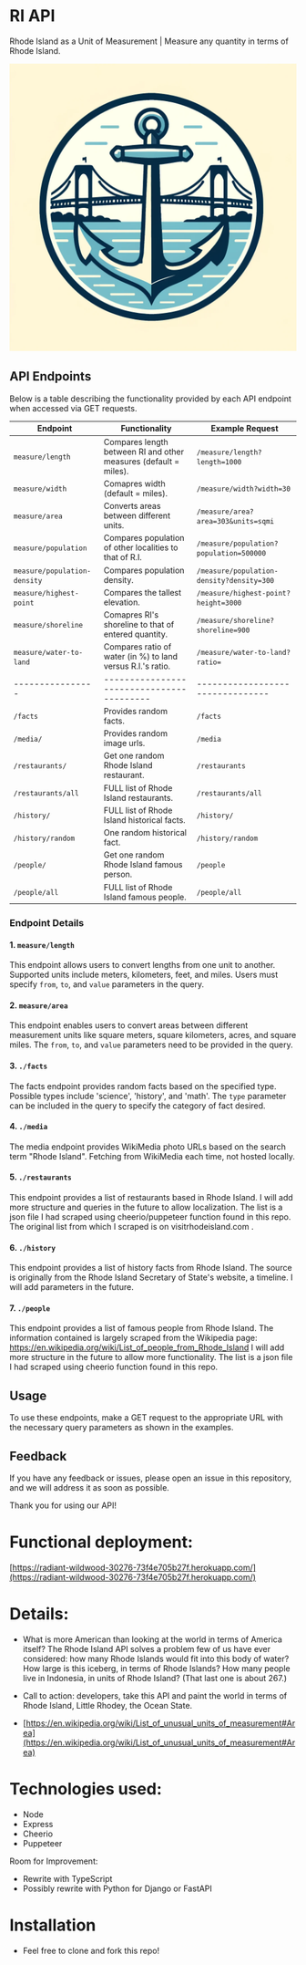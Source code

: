 # RI API 
Rhode Island as a Unit of Measurement | Measure any quantity in terms of Rhode Island. 

![Rhode Island Logo](public/newportbridge.webp)

## API Endpoints

Below is a table describing the functionality provided by each API endpoint when accessed via GET requests.

| Endpoint         | Functionality                             | Example Request                  | 
| ---------------- | ----------------------------------------- | -------------------------------- |
| `measure/length` | Compares length between RI and other measures (default = miles). | `/measure/length?length=1000` |
| `measure/width` | Comapres width (default = miles). | `/measure/width?width=30` |
| `measure/area`   | Converts areas between different units.   | `/measure/area?area=303&units=sqmi` |
| `measure/population`   | Compares population of other localities to that of R.I.   | `/measure/population?population=500000` |
| `measure/population-density`   | Compares population density.   | `/measure/population-density?density=300` |
| `measure/highest-point`   | Compares the tallest elevation.   | `/measure/highest-point?height=3000` |
| `measure/shoreline`   | Comapres RI's shoreline to that of entered quantity.   | `/measure/shoreline?shoreline=900` |
| `measure/water-to-land`   | Compares ratio of water (in %) to land versus R.I.'s ratio.   | `/measure/water-to-land?ratio=` |
| ---------------- | ----------------------------------------- | -------------------------------- |
| `/facts`         | Provides random facts.                    | `/facts`          |
| `/media/`         | Provides random image urls.                    | `/media`          |
| `/restaurants/`         | Get one random Rhode Island restaurant.                    | `/restaurants`          |
| `/restaurants/all`         | FULL list of Rhode Island restaurants.                    | `/restaurants/all`          |
| `/history/`         | FULL list of Rhode Island historical facts.                    | `/history/`          |
| `/history/random`         | One random historical fact.                    | `/history/random`          |
| `/people/`         | Get one random Rhode Island famous person.                    | `/people`          |
| `/people/all`         | FULL list of Rhode Island famous people.                    | `/people/all`          |


### Endpoint Details

#### 1. `measure/length`
This endpoint allows users to convert lengths from one unit to another. Supported units include meters, kilometers, feet, and miles. Users must specify `from`, `to`, and `value` parameters in the query.

#### 2. `measure/area`
This endpoint enables users to convert areas between different measurement units like square meters, square kilometers, acres, and square miles. The `from`, `to`, and `value` parameters need to be provided in the query.

#### 3. `./facts`
The facts endpoint provides random facts based on the specified type. Possible types include 'science', 'history', and 'math'. The `type` parameter can be included in the query to specify the category of fact desired.

#### 4. `./media`
The media endpoint provides WikiMedia photo URLs based on the search term "Rhode Island". Fetching from WikiMedia each time, not hosted locally.

#### 5. `./restaurants`
This endpoint provides a list of restaurants based in Rhode Island. I will add more structure and queries in the future to allow localization. The list is a json file I had scraped using cheerio/puppeteer function found in this repo. The original list from which I scraped is on visitrhodeisland.com .

#### 6. `./history`
This endpoint provides a list of history facts from Rhode Island. The source is originally from the Rhode Island Secretary of State's website, a timeline. I will add parameters in the future.

#### 7. `./people`
This endpoint provides a list of famous people from Rhode Island. The information contained is largely scraped from the Wikipedia page: <a href="https://en.wikipedia.org/wiki/List_of_people_from_Rhode_Island">https://en.wikipedia.org/wiki/List_of_people_from_Rhode_Island</a> 
I will add more structure in the future to allow more functionality. The list is a json file I had scraped using cheerio function found in this repo.

## Usage 

To use these endpoints, make a GET request to the appropriate URL with the necessary query parameters as shown in the examples.

## Feedback

If you have any feedback or issues, please open an issue in this repository, and we will address it as soon as possible.

Thank you for using our API!

# Functional deployment: 

[https://radiant-wildwood-30276-73f4e705b27f.herokuapp.com/](https://radiant-wildwood-30276-73f4e705b27f.herokuapp.com/)


# Details: 
* What is more American than looking at the world in terms of America itself? The Rhode Island API solves a problem few of us have ever considered: how many Rhode Islands would fit into this body of water? How large is this iceberg, in terms of Rhode Islands? How many people live in Indonesia, in units of Rhode Island? (That last one is about 267.)
* Call to action: developers, take this API and paint the world in terms of Rhode Island, Little Rhodey, the Ocean State. 

* [https://en.wikipedia.org/wiki/List_of_unusual_units_of_measurement#Area](https://en.wikipedia.org/wiki/List_of_unusual_units_of_measurement#Area)

# Technologies used:
* Node 
* Express
* Cheerio
* Puppeteer

Room for Improvement: 
* Rewrite with TypeScript
* Possibly rewrite with Python for Django or FastAPI


# Installation
* Feel free to clone and fork this repo! 

